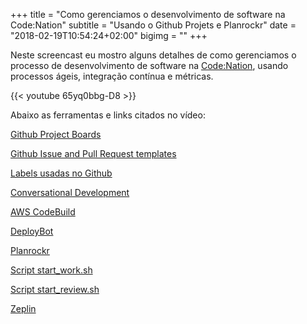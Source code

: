 +++
title = "Como gerenciamos o desenvolvimento de software na Code:Nation"
subtitle = "Usando o Github Projets e Planrockr"
date = "2018-02-19T10:54:24+02:00"
bigimg = ""
+++

Neste screencast eu mostro alguns detalhes de como gerenciamos o processo de desenvolvimento de software na [Code:Nation](http://codenation.com.br), usando processos ágeis, integração contínua e métricas.

<!--more-->

{{< youtube 65yq0bbg-D8 >}}

Abaixo as ferramentas e links citados no vídeo:

[Github Project Boards](https://help.github.com/articles/about-project-boards/)

[Github Issue and Pull Request templates](https://github.com/blog/2111-issue-and-pull-request-templates)

[Labels usadas no Github](https://blog.coderockr.com/simplificando-o-setup-de-projetos-no-github-f29b76c83194)

[Conversational Development](https://blog.planrockr.com/sobre-conversational-development-3c152d9cd75e)

[AWS CodeBuild](https://aws.amazon.com/pt/codebuild/)

[DeployBot](https://deploybot.com/)

[Planrockr](http://planrockr.com)

[Script start_work.sh](https://gist.github.com/eminetto/c98ddff7a1c68cdf4f2d5bcb163b2af0)

[Script start_review.sh](https://gist.github.com/eminetto/e9e105d539f5786d5107bb56cfc46a92)

[Zeplin](https://zeplin.io/)
